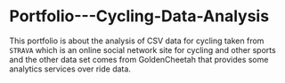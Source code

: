 # Portfolio---Cycling-Data-Analysis

This portfolio is about the analysis of CSV data for cycling taken from `STRAVA` which is an online social network site for cycling and other sports and the other data set comes from GoldenCheetah that provides some analytics services over ride data.
